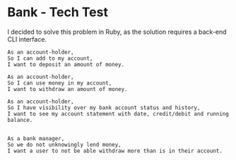 # Bank - Tech Test

I decided to solve this problem in Ruby, as the solution requires a back-end CLI interface.

```
As an account-holder,  
So I can add to my account,  
I want to deposit an amount of money.  

As an account-holder,  
So I can use money in my account,  
I want to withdraw an amount of money.  

As an account-holder,  
So I have visibility over my bank account status and history,  
I want to see my account statement with date, credit/debit and running balance.  


As a bank manager,  
So we do not unknowingly lend money,  
I want a user to not be able withdraw more than is in their account.  

```
